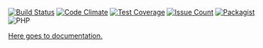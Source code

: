 [![Build Status](https://img.shields.io/travis/n86io/hook.svg?style=flat-square)](https://travis-ci.org/n86io/hook)
[![Code Climate](https://img.shields.io/codeclimate/github/n86io/hook.svg?style=flat-square)](https://codeclimate.com/github/n86io/hook)
[![Test Coverage](https://img.shields.io/codeclimate/coverage/github/n86io/hook.svg?style=flat-square)](https://codeclimate.com/github/n86io/hook/coverage)
[![Issue Count](https://img.shields.io/codeclimate/issues/github/n86io/hook.svg?style=flat-square)](https://codeclimate.com/github/n86io/hook/issues)
[![Packagist](https://img.shields.io/packagist/l/n86io/hook.svg?style=flat-square)](https://packagist.org/packages/n86io/hook)
![PHP](https://img.shields.io/badge/PHP-7.0%2C%207.1-blue.svg?style=flat-square)

[Here goes to documentation.](http://hook.docs.n86.io/)
